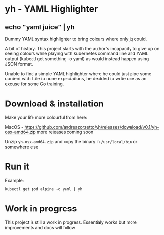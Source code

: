 # yh - YAML Highlighter

## echo "yaml juice" | yh

Dummy YAML syntax highlighter to bring colours where only jq could.

A bit of history. This project starts with the author's incapacity to give up on seeing colours while playing with kubernetes command line and YAML output (kubectl get something -o yaml) as would instead happen using JSON format.

Unable to find a simple YAML highlighter where he could just pipe some content with little to none expectations, he decided to write one as an excuse for some Go training.

# Download & installation

Make your life more colourful from here:

MacOS - https://github.com/andreazorzetto/yh/releases/download/v0.1/yh-osx-amd64.zip
more releases coming soon

Unzip `yh-osx-amd64.zip` and copy the binary in `/usr/local/bin` or somewhere else

# Run it

Example: 

`kubectl get pod alpine -o yaml | yh`

# Work in progress

This project is still a work in progress. Essentialy works but more improvements and docs will follow
